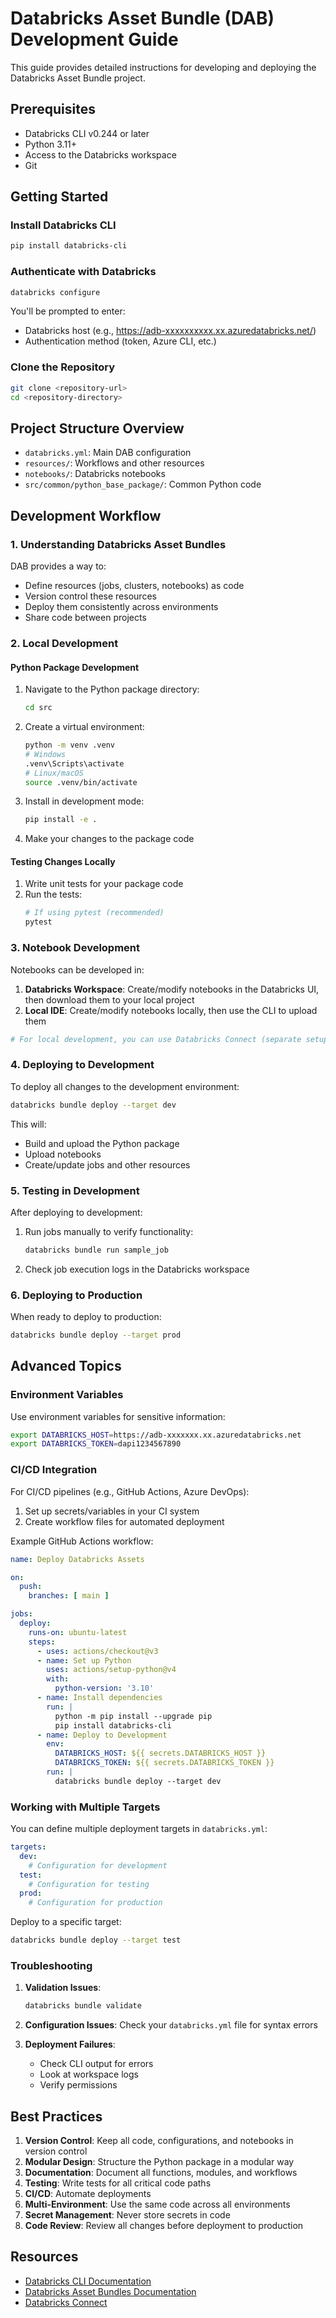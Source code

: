 # Databricks Asset Bundle (DAB) Development Guide

This guide provides detailed instructions for developing and deploying the Databricks Asset Bundle project.

## Prerequisites

- Databricks CLI v0.244 or later
- Python 3.11+
- Access to the Databricks workspace
- Git

## Getting Started

### Install Databricks CLI

```bash
pip install databricks-cli
```

### Authenticate with Databricks

```bash
databricks configure
```

You'll be prompted to enter:
- Databricks host (e.g., https://adb-xxxxxxxxxx.xx.azuredatabricks.net/)
- Authentication method (token, Azure CLI, etc.)

### Clone the Repository

```bash
git clone <repository-url>
cd <repository-directory>
```

## Project Structure Overview

- `databricks.yml`: Main DAB configuration
- `resources/`: Workflows and other resources
- `notebooks/`: Databricks notebooks
- `src/common/python_base_package/`: Common Python code

## Development Workflow

### 1. Understanding Databricks Asset Bundles

DAB provides a way to:
- Define resources (jobs, clusters, notebooks) as code
- Version control these resources
- Deploy them consistently across environments
- Share code between projects

### 2. Local Development

#### Python Package Development

1. Navigate to the Python package directory:
   ```bash
   cd src
   ```

2. Create a virtual environment:
   ```bash
   python -m venv .venv
   # Windows
   .venv\Scripts\activate
   # Linux/macOS
   source .venv/bin/activate
   ```

3. Install in development mode:
   ```bash
   pip install -e .
   ```

4. Make your changes to the package code

#### Testing Changes Locally

1. Write unit tests for your package code
2. Run the tests:
   ```bash
   # If using pytest (recommended)
   pytest
   ```

### 3. Notebook Development

Notebooks can be developed in:

1. **Databricks Workspace**: Create/modify notebooks in the Databricks UI, then download them to your local project
2. **Local IDE**: Create/modify notebooks locally, then use the CLI to upload them

```bash
# For local development, you can use Databricks Connect (separate setup required)
```

### 4. Deploying to Development

To deploy all changes to the development environment:

```bash
databricks bundle deploy --target dev
```

This will:
- Build and upload the Python package
- Upload notebooks
- Create/update jobs and other resources

### 5. Testing in Development

After deploying to development:

1. Run jobs manually to verify functionality:
   ```bash
   databricks bundle run sample_job
   ```

2. Check job execution logs in the Databricks workspace

### 6. Deploying to Production

When ready to deploy to production:

```bash
databricks bundle deploy --target prod
```

## Advanced Topics

### Environment Variables

Use environment variables for sensitive information:

```bash
export DATABRICKS_HOST=https://adb-xxxxxxx.xx.azuredatabricks.net
export DATABRICKS_TOKEN=dapi1234567890
```

### CI/CD Integration

For CI/CD pipelines (e.g., GitHub Actions, Azure DevOps):

1. Set up secrets/variables in your CI system
2. Create workflow files for automated deployment

Example GitHub Actions workflow:
```yaml
name: Deploy Databricks Assets

on:
  push:
    branches: [ main ]

jobs:
  deploy:
    runs-on: ubuntu-latest
    steps:
      - uses: actions/checkout@v3
      - name: Set up Python
        uses: actions/setup-python@v4
        with:
          python-version: '3.10'
      - name: Install dependencies
        run: |
          python -m pip install --upgrade pip
          pip install databricks-cli
      - name: Deploy to Development
        env:
          DATABRICKS_HOST: ${{ secrets.DATABRICKS_HOST }}
          DATABRICKS_TOKEN: ${{ secrets.DATABRICKS_TOKEN }}
        run: |
          databricks bundle deploy --target dev
```

### Working with Multiple Targets

You can define multiple deployment targets in `databricks.yml`:

```yaml
targets:
  dev:
    # Configuration for development
  test:
    # Configuration for testing
  prod:
    # Configuration for production
```

Deploy to a specific target:
```bash
databricks bundle deploy --target test
```

### Troubleshooting

1. **Validation Issues**:
   ```bash
   databricks bundle validate
   ```

2. **Configuration Issues**:
   Check your `databricks.yml` file for syntax errors

3. **Deployment Failures**:
   - Check CLI output for errors
   - Look at workspace logs
   - Verify permissions

## Best Practices

1. **Version Control**: Keep all code, configurations, and notebooks in version control
2. **Modular Design**: Structure the Python package in a modular way
3. **Documentation**: Document all functions, modules, and workflows
4. **Testing**: Write tests for all critical code paths
5. **CI/CD**: Automate deployments
6. **Multi-Environment**: Use the same code across all environments
7. **Secret Management**: Never store secrets in code
8. **Code Review**: Review all changes before deployment to production

## Resources

- [Databricks CLI Documentation](https://docs.databricks.com/dev-tools/cli/index.html)
- [Databricks Asset Bundles Documentation](https://docs.databricks.com/dev-tools/bundles/index.html)
- [Databricks Connect](https://docs.databricks.com/dev-tools/databricks-connect.html) 